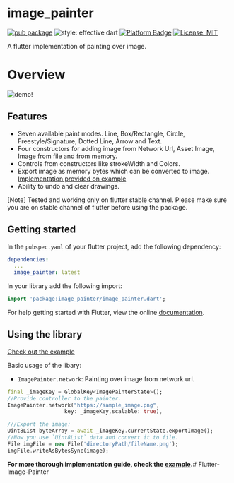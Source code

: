 # image_painter

[![pub package](https://img.shields.io/pub/v/image_painter.svg)](https://pub.dev/packages/image_painter)
![style: effective dart](https://img.shields.io/badge/style-effective_dart-40c4ff.svg)
[![Platform Badge](https://img.shields.io/badge/platform-android%20|%20ios%20-green.svg)](https://pub.dev/packages/image_painter)
[![License: MIT](https://img.shields.io/badge/License-MIT-yellow.svg)](https://opensource.org/licenses/MIT)

A flutter implementation of painting over image.

# Overview
![demo!](https://raw.githubusercontent.com/yellowQ-software/yellowQ-Flutter-Image-Painter/main/screenshots/image_painter_sample.gif)

## Features

- Seven available paint modes. Line, Box/Rectangle, Circle, Freestyle/Signature, Dotted Line, Arrow and Text.
- Four constructors for adding image from Network Url, Asset Image, Image from file and from memory.
- Controls from constructors like strokeWidth and Colors.
- Export image as memory bytes which can be converted to image. [Implementation provided on example](./example)
- Ability to undo and clear drawings.

[Note]
  Tested and working only on flutter stable channel. Please make sure you are on stable channel of flutter before using the package.

## Getting started

In the `pubspec.yaml` of your flutter project, add the following dependency:

```yaml
dependencies:
  ...
  image_painter: latest
```

In your library add the following import:

```dart
import 'package:image_painter/image_painter.dart';
```

For help getting started with Flutter, view the online [documentation](https://flutter.io/).

## Using the library

[Check out the example](./example)

Basic usage of the libary:

- `ImagePainter.network`: Painting over image from network url.

```dart
final _imageKey = GlobalKey<ImagePainterState>();
//Provide controller to the painter.
ImagePainter.network("https://sample_image.png",
                  key: _imageKey,scalable: true),

///Export the image:
Uint8List byteArray = await _imageKey.currentState.exportImage();
//Now you use `Uint8List` data and convert it to file.
File imgFile = new File('directoryPath/fileName.png');
imgFile.writeAsBytesSync(image);
```
**For more thorough implementation guide, check the [example](./example).**# Flutter-Image-Painter
